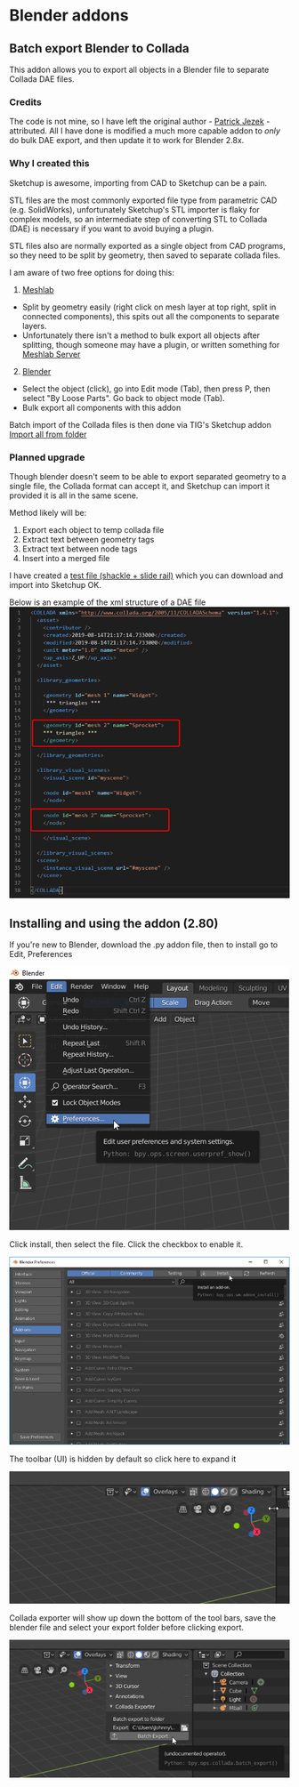 # Blender addons

## Batch export Blender to Collada
This addon allows you to export all objects in a Blender file to separate Collada DAE files.

### Credits
The code is not mine, so I have left the original author - [Patrick Jezek](https://github.com/pjezek/blender/tree/master/unity_tools) - attributed. All I have done is modified a much more capable addon to *only* do bulk DAE export, and then update it to work for Blender 2.8x.

### Why I created this
Sketchup is awesome, importing from CAD to Sketchup can be a pain.

STL files are the most commonly exported file type from parametric CAD (e.g. SolidWorks), unfortunately Sketchup's STL importer is flaky for complex models, so an intermediate step of converting STL to Collada (DAE) is necessary if you want to avoid buying a plugin.

STL files also are normally exported as a single object from CAD programs, so they need to be split by geometry, then saved to separate collada files.

I am aware of two free options for doing this:
1. [Meshlab](http://www.meshlab.net/)
  * Split by geometry easily (right click on mesh layer at top right, split in connected components), this spits out all the components to separate layers.
  * Unfortunately there isn't a method to bulk export all objects after splitting, though someone may have a plugin, or written something for [Meshlab Server](https://sourceforge.net/p/meshlab/discussion/499533/thread/03c07afc/)
2. [Blender](https://www.blender.org/)
  * Select the object (click), go into Edit mode (Tab), then press P, then select "By Loose Parts". Go back to object mode (Tab).
  * Bulk export all components with this addon

Batch import of the Collada files is then done via TIG's Sketchup addon [Import all from folder](https://sketchucation.com/forums/viewtopic.php?p=331966#p331966)

### Planned upgrade
Though blender doesn't seem to be able to export separated geometry to a single file, the Collada format can accept it, and Sketchup can import it provided it is all in the same scene.

Method likely will be:
1. Export each object to temp collada file
2. Extract text between geometry tags
3. Extract text between node tags
4. Insert into a merged file

I have created a [test file (shackle + slide rail)](https://github.com/johnnyshield/blender/blob/master/Collada%20multiple%20geometry%20example.dae) which you can download and  import into Sketchup OK.

Below is an example of the xml structure of a DAE file
![dae](https://github.com/johnnyshield/blender/blob/master/Screenshots%202.80/Code_Q3gDcQy1yR.png)

## Installing and using the addon (2.80)
If you're new to Blender, download the .py addon file, then to install go to Edit, Preferences

![menu](https://github.com/johnnyshield/blender/blob/master/Screenshots%202.80/blender_JpYis0gGol.png)

Click install, then select the file. Click the checkbox to enable it.

![addon](https://github.com/johnnyshield/blender/blob/master/Screenshots%202.80/blender_YfaOx0NNIv.png)

The toolbar (UI) is hidden by default so click here to expand it

![ui](https://github.com/johnnyshield/blender/blob/master/Screenshots%202.80/blender_qKyExim98w.png)

Collada exporter will show up down the bottom of the tool bars, save the blender file and select your export folder before clicking export.

![how to use](https://github.com/johnnyshield/blender/blob/master/Screenshots%202.80/blender_yQxya9pH1I.png)
